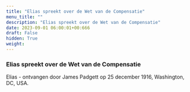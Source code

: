 ```yaml
---
title: "Elias spreekt over de Wet van de Compensatie"
menu_title: ""
description: "Elias spreekt over de Wet van de Compensatie"
date: 2023-09-01 06:00:01+00:666
draft: False
hidden: True
weight:
---
```

### Elias spreekt over de Wet van de Compensatie

Elias - ontvangen door James Padgett op 25 december 1916, Washington, DC, USA.
